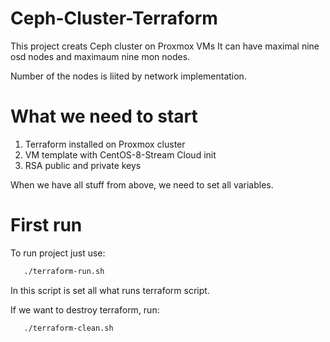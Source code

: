 # Ceph-Cluster-Terraform

This project creats Ceph cluster on Proxmox VMs 
It can have maximal nine osd nodes and maximaum nine mon nodes.

Number of the nodes is liited by network implementation.

# What we need to start

 1. Terraform installed on Proxmox cluster
 2. VM template with CentOS-8-Stream Cloud init
 3. RSA public and private keys
 
 When we have all stuff from above, we need to set all variables.
 
 # First run
 
 To run project just use:
 
 ```bash
    ./terraform-run.sh
 ```
  
  
 In this script is set all what runs terraform script.
 
 If we want to destroy terraform, run:
 
 ```bash
    ./terraform-clean.sh
 ```

